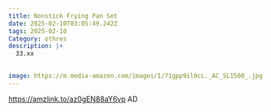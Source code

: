 ```yaml
---
title: Nonstick Frying Pan Set
date: 2025-02-10T03:05:49.242Z
tags: 2025-02-10
Category: othres
description: |+
  33.xx

     
image: https://m.media-amazon.com/images/I/71gpp9il9cL._AC_SL1500_.jpg
---
```

https://amzlink.to/az0gEN88aY6vp   AD